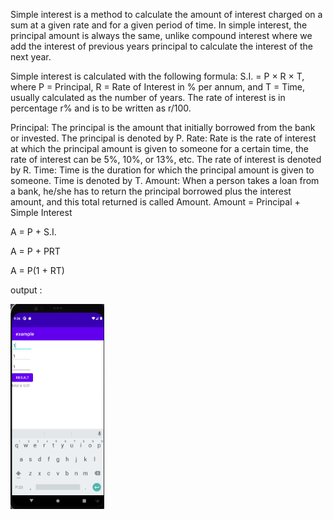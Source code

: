 Simple interest is a method to calculate the amount of interest charged on a sum at a given rate and for a given period of time. In simple interest, the principal amount is always the same, unlike compound interest where we add the interest of previous years principal to calculate the interest of the next year.

Simple interest is calculated with the following formula: S.I. = P × R × T, where P = Principal, R = Rate of Interest in % per annum, and T = Time, usually calculated as the number of years. The rate of interest is in percentage r% and is to be written as r/100.

Principal: The principal is the amount that initially borrowed from the bank or invested. The principal is denoted by P.
Rate: Rate is the rate of interest at which the principal amount is given to someone for a certain time, the rate of interest can be 5%, 10%, or 13%, etc. The rate of interest is denoted by R.
Time: Time is the duration for which the principal amount is given to someone. Time is denoted by T.
Amount: When a person takes a loan from a bank, he/she has to return the principal borrowed plus the interest amount, and this total returned is called Amount.
Amount = Principal + Simple Interest

A = P + S.I.

A = P + PRT

A = P(1 + RT)

output :

<img src="1.png" width="150"/>
